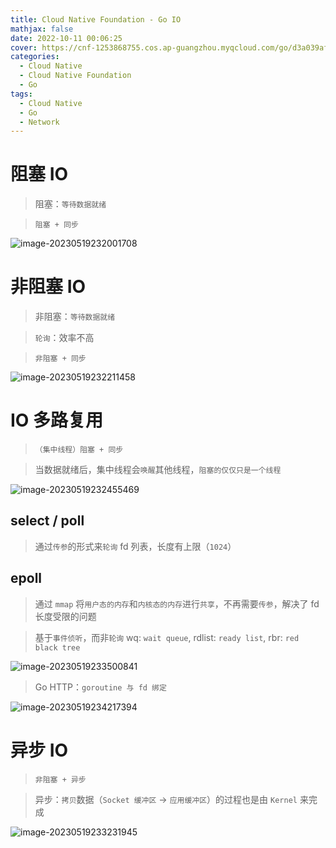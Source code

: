 ```yaml
---
title: Cloud Native Foundation - Go IO
mathjax: false
date: 2022-10-11 00:06:25
cover: https://cnf-1253868755.cos.ap-guangzhou.myqcloud.com/go/d3a039afd1ba2d00298f26b62c2a3624.webp
categories:
  - Cloud Native
  - Cloud Native Foundation
  - Go
tags:
  - Cloud Native
  - Go
  - Network
---
```


# 阻塞 IO

> 阻塞：`等待数据就绪`

> `阻塞 + 同步`

![image-20230519232001708](https://cnf-1253868755.cos.ap-guangzhou.myqcloud.com/go/image-20230519232001708.png)

<!-- more -->

# 非阻塞 IO

> 非阻塞：`等待数据就绪`

> `轮询`：效率不高

> `非阻塞 + 同步`

![image-20230519232211458](https://cnf-1253868755.cos.ap-guangzhou.myqcloud.com/go/image-20230519232211458.png)

# IO 多路复用

> `（集中线程）阻塞 + 同步`

> 当数据就绪后，集中线程会`唤醒`其他线程，`阻塞的仅仅只是一个线程`

![image-20230519232455469](https://cnf-1253868755.cos.ap-guangzhou.myqcloud.com/go/image-20230519232455469.png)

## select / poll

> 通过`传参`的形式来`轮询` fd 列表，长度有上限（`1024`）

## epoll

> 通过 `mmap` 将`用户态的内存`和`内核态的内存`进行`共享`，不再需要`传参`，解决了 fd 长度受限的问题

> 基于`事件侦听`，而非`轮询`
> wq: `wait queue`, rdlist: `ready list`, rbr: `red black tree`

![image-20230519233500841](https://cnf-1253868755.cos.ap-guangzhou.myqcloud.com/go/image-20230519233500841.png)

> Go HTTP：`goroutine 与 fd 绑定`

![image-20230519234217394](https://cnf-1253868755.cos.ap-guangzhou.myqcloud.com/go/image-20230519234217394.png)

# 异步 IO

> `非阻塞 + 异步`

> 异步：`拷贝`数据（`Socket 缓冲区` -> `应用缓冲区`）的过程也是由 `Kernel` 来完成

![image-20230519233231945](https://cnf-1253868755.cos.ap-guangzhou.myqcloud.com/go/image-20230519233231945.png)

